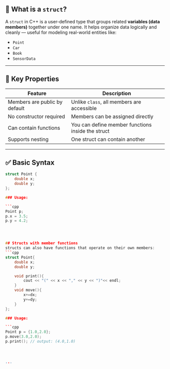 ## 📌 What is a `struct`?

A `struct` in C++ is a user-defined type that groups related **variables (data members)** together under one name. It helps organize data logically and cleanly — useful for modeling real-world entities like:

- `Point`
- `Car`
- `Book`
- `SensorData`

---

## 🔑 Key Properties

| Feature                         | Description                                            |
|----------------------------------|--------------------------------------------------------|
| Members are public by default    | Unlike `class`, all members are accessible             |
| No constructor required          | Members can be assigned directly                       |
| Can contain functions            | You can define member functions inside the struct      |
| Supports nesting                 | One struct can contain another                         |

---

## ✅ Basic Syntax

```cpp
struct Point {
    double x;
    double y;
};

### Usage:

```cpp
Point p;
p.x = 3.5;
p.y = 4.2;




## Structs with member functions
structs can also have functions that operate on their own members:
```cpp
struct Point{
    double x;
    double y;

    void print(){
        cout << "(" << x << "," << y << ")"<< endl;
    }
    void move(){
        x+=dx;
        y+=dy;
    }
};

### Usage:

```cpp
Point p = {1.0,2.0};
p.move(3.0,2.0);
p.print(); // output: (4.0,1.0)




'''
